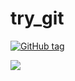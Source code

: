 # try_git

[![GitHub tag](https://img.shields.io/github/tag/eniltonj/try_git.svg)](https://github.com/eniltonj/try_git/tags)

[![][release img]][release]




[release]:https://github.com/eniltonj/try_git/releases
[release img]:https://img.shields.io/github/release/eniltonj/try_git.svg
